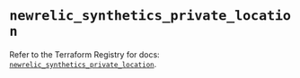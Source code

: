 # `newrelic_synthetics_private_location`

Refer to the Terraform Registry for docs: [`newrelic_synthetics_private_location`](https://registry.terraform.io/providers/newrelic/newrelic/3.31.0/docs/resources/synthetics_private_location).
